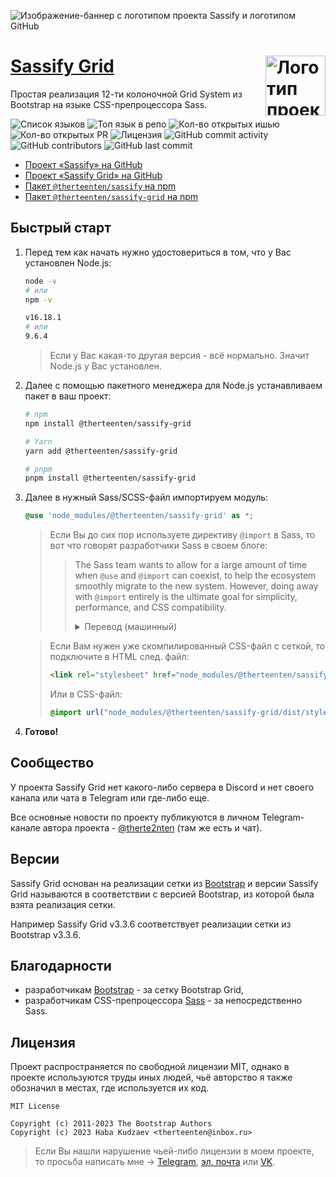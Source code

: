 ![Изображение-баннер с логотипом проекта Sassify и логотипом GitHub](https://github.com/therteenten/sassify/blob/main/.github/images/sassify_banner_github.png?raw=true)

<img src="https://github.com/therteenten/sassify-grid/blob/main/.github/images/sassify-grid_logo.png?raw=true" width="96" height="96" align="right" alt="Логотип проекта Sassify Grid"> [Sassify Grid](https://github.com/therteenten/sassify-grid.git)
===

Простая реализация 12-ти колоночной Grid System из Bootstrap на языке CSS-препроцессора Sass.

![Список языков](https://img.shields.io/github/languages/count/therteenten/sassify-grid?color=%23ff0056)
![Топ язык в репо](https://img.shields.io/github/languages/top/therteenten/sassify-grid?color=%23ff0056)
![Кол-во открытых ишью](https://img.shields.io/github/issues-raw/therteenten/sassify-grid)
![Кол-во открытых PR](https://img.shields.io/github/issues-pr-raw/therteenten/sassify-grid)
![Лицензия](https://img.shields.io/github/license/therteenten/sassify-grid)
![GitHub commit activity](https://img.shields.io/github/commit-activity/m/therteenten/sassify-grid)
![GitHub contributors](https://img.shields.io/github/contributors/therteenten/sassify-grid)
![GitHub last commit](https://img.shields.io/github/last-commit/therteenten/sassify-grid)

- [Проект «Sassify» на GitHub][github-repo-sassify]
- [Проект «Sassify Grid» на GitHub][github-repo-sassify-grid]
- [Пакет `@therteenten/sassify` на npm][npm-sassify]
- [Пакет `@therteenten/sassify-grid` на npm][npm-sassify-grid]


## Быстрый старт
1. Перед тем как начать нужно удостовериться в том, что у Вас установлен Node.js:

	```sh
	node -v
	# или
	npm -v
	```
	```sh
	v16.18.1
	# или
	9.6.4
	```

	> Если у Вас какая-то другая версия - всё нормально. Значит Node.js у Вас установлен.

2. Далее с помощью пакетного менеджера для Node.js устанавливаем пакет в ваш проект:

	```sh
	# npm
	npm install @therteenten/sassify-grid
	```
	```sh
	# Yarn
	yarn add @therteenten/sassify-grid
	```
	```sh
	# pnpm
	pnpm install @therteenten/sassify-grid
	```

3. Далее в нужный Sass/SCSS-файл импортируем модуль:

	```scss
	@use 'node_modules/@therteenten/sassify-grid' as *;
	```

	> Если Вы до сих пор используете директиву `@import` в Sass, то вот что говорят разработчики Sass в своем блоге:
	>
	> > The Sass team wants to allow for a large amount of time when `@use` and `@import` can coexist, to help the ecosystem smoothly migrate to the new system. However, doing away with `@import` entirely is the ultimate goal for simplicity, performance, and CSS compatibility.
	> > <details><summary>Перевод (машинный)</summary><br><p>Команда Sass хочет предусмотреть большое количество времени, когда <code>@use</code>  и <code>@import</code> могут сосуществовать, чтобы помочь экосистеме плавно перейти на новую систему. Однако полный отказ от <code>@import</code> является конечной целью для простоты, производительности и совместимости с CSS.</p></details>

	> Если Вам нужен уже скомпилированный CSS-файл с сеткой, то подключите в HTML след. файл:
	>
	> ```html
	> <link rel="stylesheet" href="node_modules/@therteenten/sassify-grid/dist/stylesheets/sassify-grid.css">
	> ```
	> Или в CSS-файл:
	> ```css
	> @import url("node_modules/@therteenten/sassify-grid/dist/stylesheets/sassify-grid.css");
	> ```

4. **Готово!**

## Сообщество
У проекта Sassify Grid нет какого-либо сервера в Discord и нет своего канала или чата в Telegram или где-либо еще.

Все основные новости по проекту публикуются в личном Telegram-канале автора проекта - [@therte2nten][sassify-grid-telegram] (там же есть и чат).

## Версии
Sassify Grid основан на реализации сетки из [Bootstrap][github-repo-bootstrap] и версии Sassify Grid называются в соответствии с версией Bootstrap, из которой была взята реализация сетки.

Например Sassify Grid v3.3.6 соответствует реализации сетки из Bootstrap v3.3.6.

## Благодарности

- разработчикам [Bootstrap][github-repo-bootstrap] - за сетку Bootstrap Grid,
- разработчикам CSS-препроцессора [Sass][sass-site] - за непосредственно Sass.

## Лицензия
Проект распространяется по свободной лицензии MIT, однако в проекте используются труды иных людей, чьё авторство я также обозначил в местах, где используется их код.

```
MIT License

Copyright (c) 2011-2023 The Bootstrap Authors
Copyright (c) 2023 Haba Kudzaev <therteenten@inbox.ru>
```

> Если Вы нашли нарушение чьей-либо лицензии в моем проекте, то просьба написать мне → [Telegram][therteenten-telegram], [эл. почта][therteenten-email] или [VK][therteenten-vk].

<!-- ! -->
[sass-site]: https://sass-lang.com/
[github-repo-bootstrap]: https://github.com/twbs/bootstrap
[github-repo-sassify]: https://github.com/therteenten/sassify
[github-repo-sassify-grid]: https://github.com/therteenten/sassify-grid
[npm-sassify]: https://www.npmjs.com/package/@therteenten/sassify
[npm-sassify-grid]: https://www.npmjs.com/package/@therteenten/sassify-grid
[sassdoc-site]: http://sassdoc.com/
[sassify-grid-telegram]: https://t.me/therte2nten
[therteenten-vk]: https://vk.com/therteenten
[therteenten-telegram]: https://t.me/therteenten
[therteenten-email]: mailto:therteenten@inbox.ru
<!-- ! -->
